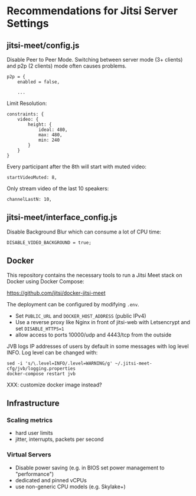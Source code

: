 # Recommendations for Jitsi Server Settings

## jitsi-meet/config.js

Disable Peer to Peer Mode.
Switching between server mode (3+ clients) and p2p (2 clients) mode often causes problems.

```
p2p = {
    enabled = false,

    ...
```

Limit Resolution:

```
constraints: {
    video: {
        height: {
            ideal: 480,
            max: 480,
            min: 240
        }
    }
}
```

Every participant after the 8th will start with muted video:

```
startVideoMuted: 8,
```

Only stream video of the last 10 speakers:

```
channelLastN: 10,
```

## jitsi-meet/interface_config.js

Disable Background Blur which can consume a lot of CPU time:

```
DISABLE_VIDEO_BACKGROUND = true;
```
## Docker

This repository contains the necessary tools to run a Jitsi Meet stack on Docker using Docker Compose:

https://github.com/jitsi/docker-jitsi-meet

The deployment can be configured by modifying `.env`.

* Set `PUBLIC_URL` and `DOCKER_HOST_ADDRESS` (public IPv4)
* Use a reverse proxy like Nginx in front of jitsi-web with Letsencrypt and set `DISABLE_HTTPS=1`
* allow access to ports 10000/udp and 4443/tcp from the outside

JVB logs IP addresses of users by default in some messages with log level INFO. Log level can be changed with:

```
sed -i 's/\.level=INFO/.level=WARNING/g' ~/.jitsi-meet-cfg/jvb/logging.properties
docker-compose restart jvb
```

XXX: customize docker image instead?


## Infrastructure

### Scaling metrics

* hard user limits
* jitter, interrupts, packets per second

### Virtual Servers

* Disable power saving (e.g. in BIOS set power management to "performance")
* dedicated and pinned vCPUs
* use non-generic CPU models (e.g. Skylake+)

